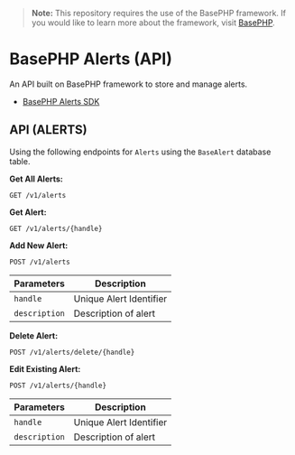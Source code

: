 > **Note:** This repository requires the use of the BasePHP framework. If you would like to learn more about the framework, visit [BasePHP](https://github.com/basephp/framework).

# BasePHP Alerts (API)
An API built on BasePHP framework to store and manage alerts.

- [BasePHP Alerts SDK](https://github.com/timothymarois/basephp-alerts-sdk)


## API (ALERTS)
Using the following endpoints for `Alerts` using the `BaseAlert` database table.


**Get All Alerts:**

```
GET /v1/alerts
```



**Get Alert:**

```
GET /v1/alerts/{handle}
```



**Add New Alert:**

```
POST /v1/alerts
```

|Parameters        |Description              |
|---	           |---                      |
|`handle`          | Unique Alert Identifier |
|`description`     | Description of alert    |



**Delete Alert:**

```
POST /v1/alerts/delete/{handle}
```



**Edit Existing Alert:**

```
POST /v1/alerts/{handle}
```

|Parameters        |Description              |
|---	           |---                      |
|`handle`          | Unique Alert Identifier |
|`description`     | Description of alert    |
